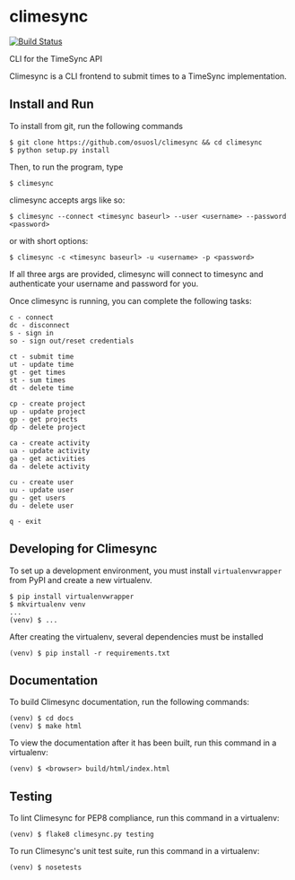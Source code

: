 # climesync

[![Build Status](https://travis-ci.org/osuosl/climesync.svg?branch=master)](https://travis-ci.org/osuosl/climesync)

CLI for the TimeSync API

Climesync is a CLI frontend to submit times to a TimeSync implementation.

Install and Run
---------------

To install from git, run the following commands

```
$ git clone https://github.com/osuosl/climesync && cd climesync
$ python setup.py install
```

Then, to run the program, type

```
$ climesync
```

climesync accepts args like so:

```
$ climesync --connect <timesync baseurl> --user <username> --password <password>
```

or with short options:

```
$ climesync -c <timesync baseurl> -u <username> -p <password>
```

If all three args are provided, climesync will connect to timesync and
authenticate your username and password for you.
    

Once climesync is running, you can complete the following tasks:

```
c - connect
dc - disconnect
s - sign in
so - sign out/reset credentials

ct - submit time
ut - update time
gt - get times
st - sum times
dt - delete time

cp - create project
up - update project
gp - get projects
dp - delete project

ca - create activity
ua - update activity
ga - get activities
da - delete activity

cu - create user
uu - update user
gu - get users
du - delete user

q - exit
```

Developing for Climesync
------------------------

To set up a development environment, you must install `virtualenvwrapper` from PyPI and create
a new virtualenv.

```
$ pip install virtualenvwrapper
$ mkvirtualenv venv
...
(venv) $ ...
```

After creating the virtualenv, several dependencies must be installed

```
(venv) $ pip install -r requirements.txt
```

Documentation
-------------

To build Climesync documentation, run the following commands:

```
(venv) $ cd docs
(venv) $ make html
```

To view the documentation after it has been built, run this command in a virtualenv:

```
(venv) $ <browser> build/html/index.html
```

Testing
-------

To lint Climesync for PEP8 compliance, run this command in a virtualenv:

```
(venv) $ flake8 climesync.py testing
```

To run Climesync's unit test suite, run this command in a virtualenv:

```
(venv) $ nosetests
```
